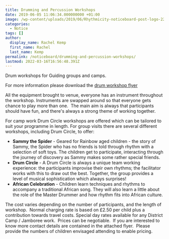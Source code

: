 ```yaml
---
title: Drumming and Percussion Workshops
date: 2019-06-05 11:06:34.000000000 +01:00
image: /wp-content/uploads/2019/06/Rhythmicity-noticeboard-post-logo-228x166.jpg
categories:
  - Notice
tags: []
author:
  display_name: Rachel Kemp
  first_name: Rachel
  last_name: Kemp
permalink: /noticeboard/drumming-and-percussion-workshops/
lastmod: 2022-03-16T16:56:48.391Z
---
```

Drum workshops for Guiding groups and camps.

For more information please download the <a href="/wp-content/uploads/2021/06/Drum-Fun-for-Everyone.pdf">drum workshop flyer</a>

All the equipment brought to venue, everyone has an instrument throughout the workshop. Instruments are swapped around so that everyone gets chance to play more than one.  The main aim is always that participants should have fun, and there's always a strong theme of working together.

For camp work Drum Circle workshops are offered which can be tailored to suit your programme in length. For group visits there are several different workshops, including Drum Circle, to offer:


- **Sammy the Spider** - Geared for Rainbow aged children - the story of Sammy, the Spider who has no friends is told through rhythm with a selection of soft toys. The children get to participate, interacting through the journey of discovery as Sammy makes some rather special friends.
- **Drum Circle** - A Drum Circle is always a unique team working experience: the participants improvise their own rhythms; the facilitator works with this to draw out the best. Together, the group provides a level of musical sophistication which always surprises!
- **African Celebration** - Children learn techniques and rhythms to accompany a traditional African song. They will also learn a little about the role of the Master Drummer and how rhythm fits into African culture.

The cost varies depending on the number of participants, and the length of workshop.  Normal charging rate is based on £2.50 per child plus a contribution towards travel costs. Special day rates available for any District Camp / Jamboree work.  Prices can be negotiable.  If you are interested to know more contact details are contained in the attached flyer.  Please provide the numbers of children envisaged attending to enable pricing.
